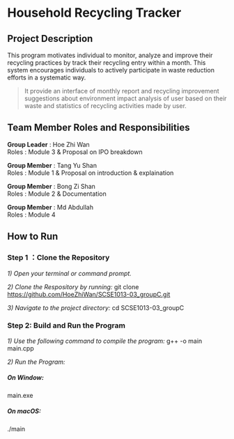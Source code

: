# Household Recycling Tracker
## Project Description
This program motivates individual to monitor, analyze and improve their recycling practices by track their recycling entry within a month. This system encourages individuals to actively participate in waste reduction efforts in a systematic way.
> It provide an interface of monthly report and recycling improvement suggestions about environment impact analysis of user based on their waste and statistics of recycling activities made by user.

## Team Member Roles and Responsibilities 
__Group Leader__ : Hoe Zhi Wan<br>
Roles : Module 3 & Proposal on IPO breakdown

__Group Member__ : Tang Yu Shan<br>
Roles : Module 1 & Proposal on introduction & explaination

__Group Member__ : Bong Zi Shan<br>
Roles : Module 2 & Documentation

__Group Member__ : Md Abdullah<br>
Roles : Module 4



## How to Run 
### Step 1 ：Clone the Repository
_1) Open your terminal or command prompt._

_2) Clone the Respository by running:_ 
git clone https://github.com/HoeZhiWan/SCSE1013-03_groupC.git

_3) Navigate to the project directory:_
cd SCSE1013-03_groupC

### Step 2: Build and Run the Program
_1) Use the following command to compile the program:_
g++ -o main main.cpp

_2) Run the Program:_
##### On Window:
main.exe
##### On macOS:
./main





